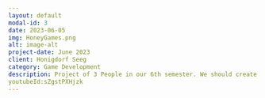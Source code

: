 ```yaml
---
layout: default
modal-id: 3
date: 2023-06-05
img: HoneyGames.png
alt: image-alt
project-date: June 2023
client: Honigdorf Seeg
category: Game Development
description: Project of 3 People in our 6th semester. We should create a game about bees designed for young children. I worked on the Angry Bee game and the Highscore and the connection of the different minigames.
youtubeId:sZgstPXHjzk
---
```

